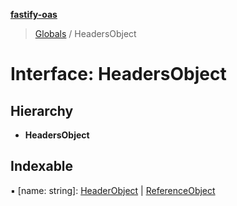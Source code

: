 **[fastify-oas](../README.md)**

> [Globals](../README.md) / HeadersObject

# Interface: HeadersObject

## Hierarchy

* **HeadersObject**

## Indexable

▪ [name: string]: [HeaderObject](headerobject.md) \| [ReferenceObject](referenceobject.md)
